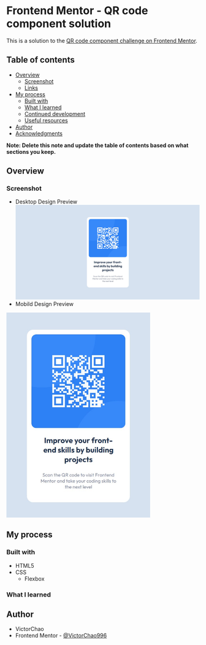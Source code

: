 # Frontend Mentor - QR code component solution

This is a solution to the [QR code component challenge on Frontend Mentor](https://www.frontendmentor.io/challenges/qr-code-component-iux_sIO_H).

## Table of contents

- [Overview](#overview)
  - [Screenshot](#screenshot)
  - [Links](#links)
- [My process](#my-process)
  - [Built with](#built-with)
  - [What I learned](#what-i-learned)
  - [Continued development](#continued-development)
  - [Useful resources](#useful-resources)
- [Author](#author)
- [Acknowledgments](#acknowledgments)

**Note: Delete this note and update the table of contents based on what sections you keep.**

## Overview

### Screenshot
- Desktop Design Preview
![](./screenshots/screenshot1.jpg)
- Mobild Design Preview
<img src="./screenshots/screenshot2.jpg" width="375px">


## My process

### Built with

- HTML5
- CSS
  - Flexbox

### What I learned





## Author

- VictorChao
- Frontend Mentor - [@VictorChao996](https://www.frontendmentor.io/profile/VictorChao996)

